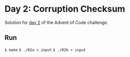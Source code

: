 # Day 2: Corruption Checksum
Solution for [day 2](https://adventofcode.com/2017/day/2) of the Advent of Code challenge.

## Run
`$ make`
`$ ./02a < input`
`$ ./02b < input`


